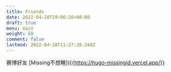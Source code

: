 ```yaml
---
title: Friends
date: 2022-04-28T19:06:26+08:00
draft: true
menu: main
weight: 60
comment: false
lastmod: 2022-04-28T11:27:38.248Z
---
```

赛博好友
[Missing不想睡]({{https://hugo-missingid.vercel.app/}}


